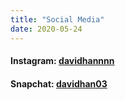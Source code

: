 ```yaml
---
title: "Social Media"
date: 2020-05-24
---
```

#### Instagram: [davidhannnn](instagram.com/davidhannnn)
#### Snapchat: [davidhan03](snapchat.com/add/davidhan03)
